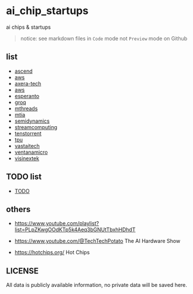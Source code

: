 # ai_chip_startups

ai chips &amp; startups

> notice: see markdown files in `Code` mode not `Preview` mode on Github

## list

- [ascend](./ascend.md)
- [aws](./aws.md)
- [axera-tech](./axera-tech.md)
- [aws](./aws.md)
- [esperanto](./esperanto.md)
- [groq](./groq.md)
- [mthreads](./mthreads.md)
- [mtia](./mtia.md)
- [semidynamics](./semidynamics.md)
- [streamcomputing](./streamcomputing.md)
- [tenstorrent](./tenstorrent.md)
- [tpu](./tpu.md)
- [vastaitech](./vastaitech.md)
- [ventanamicro](./ventanamicro.md)
- [visinextek](./visinextek.md)

## TODO list

- [TODO](./TODO.md)

## others

- https://www.youtube.com/playlist?list=PLpZKwgOOdKTp5k4Aeq3bGNUtTbxhHDhdT
- https://www.youtube.com/@TechTechPotato
  The AI Hardware Show

- https://hotchips.org/
  Hot Chips

## LICENSE

All data is publicly available information, no private data will be saved here.

